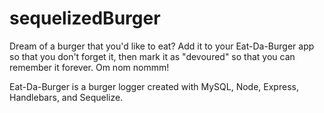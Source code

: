 # sequelizedBurger

Dream of a burger that you'd like to eat?  Add it to your Eat-Da-Burger app so that you don't forget it, then mark it as "devoured" so that you can remember it forever. Om nom nommm!

Eat-Da-Burger is a burger logger created with MySQL, Node, Express, Handlebars, and Sequelize.